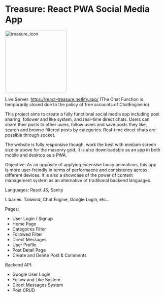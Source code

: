 # Treasure: React PWA Social Media App

<img src="https://user-images.githubusercontent.com/94219999/165226548-88cc2001-f55f-46a9-ae49-848fad05de34.png" alt="treasure_icon" width="200"/>

Live Server: https://react-treasure.netlify.app/  (The Chat Function is temporarily closed due to the policy of free accounts of ChatEngine.io)

This project aims to create a fully functional social media app including post sharing, follower and like system, and real-time direct chats. Users can share their posts to other users, follow users and save posts they like, search and browse filtered posts by categories. Real-time direct chats are possible through socket. 

The website is fully responsive though, work the best with medium screen size or above for the masonry grid. It is also downloadable as an app in both mobile and desktop as a PWA.

Objective: As an opposite of applying extensive fancy animations, this app is more user-freindly in terms of performacne and consistency across different devices. It is also a showcase of the power of content management system as an alternative of traditional backend languages.

Languages: React JS, Sanity

Libaries: Tailwind, Chat Engine, Google Login, etc...

Pages:

- User Login / Signup
- Home Page
- Categoires Filter
- Followed Filter
- Direct Messages
- User Profile
- Post Detail Page
- Create and Delete Post & Comments 

Backend API:

- Google User Login
- Follow and Like System
- Direct Messages System
- Post CRUD


